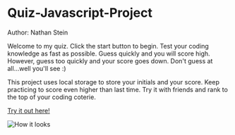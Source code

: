 # Quiz-Javascript-Project
Author: Nathan Stein

Welcome to my quiz. Click the start button to begin. Test your coding knowledge as fast as possible. Guess quickly and you will score high. However, guess too quickly and your score goes down. Don't guess at all...well you'll see :)

This project uses local storage to store your initials and your score. Keep practicing to score even higher than last time. Try it with friends and rank to the top of your coding coterie. 

[Try it out here!](https://nathanstein1.github.io/Quiz-Javascript-Project/)


![How it looks](./Images/Screenshot%20(107).png) 